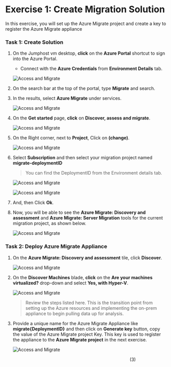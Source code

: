 # Exercise 1: Create Migration Solution

In this exercise, you will set up the Azure Migrate project and create a key to register the  Azure Migrate appliance

### Task 1: Create Solution

1. On the Jumphost vm desktop, **click** on the **Azure Portal** shortcut to sign into the Azure Portal.

      - Connect with the **Azure Credentials** from **Environment Details** tab.

   ![Access and Migrate](image/discoverassess-40.png)

1.  On the search bar at the top of the portal, type **Migrate** and search.

1.  In the results, select **Azure Migrate** under services.

    ![Access and Migrate](image/discoverassess-1.png)

1.  On the **Get started** page, **click** on **Discover, assess and migrate**.

    ![Access and Migrate](image/discoverassess-43.png)

1.  On the Right corner, next to **Project**, Click on **(change)**.

    ![Access and Migrate](image/discoverassess42.png)

1.  Select **Subscription** and then select your migration project named **migrate-deploymentID**

    > You can find the DeploymentID from the Environment details tab.
    
     ![Access and Migrate](image/discoverassess-41.png)

    ![Access and Migrate](image/discoverassess-3.png)

1.  And, then Click **Ok**.

1.  Now, you will be able to see the **Azure Migrate: Discovery and assessment** and **Azure Migrate: Server Migration** tools for the current migration project, as shown below.

     ![Access and Migrate](image/discoverassess-44.png)

### Task 2: Deploy Azure Migrate Appliance

1. On the **Azure Migrate: Discovery and assessment** tile, click **Discover**.

   ![Access and Migrate](image/discoverassess-45.png)
    
1. On the **Discover Machines** blade, **click** on the **Are your machines virtualized?** drop-down and select **Yes, with Hyper-V**.

   ![Access and Migrate](image/discoverassess-5.png)

	>Review the steps listed here. This is the transition point from setting up the Azure resources and implementing the on-prem appliance to begin pulling data up for analysis.

1. Provide a unique name for the Azure Migrate Appliance like **migrate{DeploymentID}** and then click on **Generate key** button, copy the value of the Azure Migrate project Key. This key is used to register the appliance to the **Azure Migrate project** in the next exercise.

    ![Access and Migrate](image/migrateprojectkey.png)

&nbsp;&nbsp;&nbsp;&nbsp;&nbsp;&nbsp;&nbsp;&nbsp;&nbsp;&nbsp;&nbsp;&nbsp;&nbsp;&nbsp;&nbsp;&nbsp;&nbsp;&nbsp;&nbsp;&nbsp;&nbsp;&nbsp;&nbsp;&nbsp;&nbsp;&nbsp;&nbsp;&nbsp;&nbsp;&nbsp;&nbsp;&nbsp;&nbsp;&nbsp;&nbsp;&nbsp;&nbsp;&nbsp;&nbsp;&nbsp;&nbsp;&nbsp;&nbsp;&nbsp;&nbsp;&nbsp;&nbsp;&nbsp;&nbsp;&nbsp;&nbsp;&nbsp;&nbsp;&nbsp;&nbsp;&nbsp;&nbsp;&nbsp;&nbsp;&nbsp;&nbsp;&nbsp;&nbsp;&nbsp;&nbsp;&nbsp;&nbsp;&nbsp;&nbsp;&nbsp;&nbsp;&nbsp;&nbsp;&nbsp;&nbsp;&nbsp;&nbsp;&nbsp;&nbsp;&nbsp;&nbsp;&nbsp;&nbsp;&nbsp;&nbsp;&nbsp;&nbsp;&nbsp;&nbsp;&nbsp;&nbsp;&nbsp;&nbsp;&nbsp;&nbsp;&nbsp;&nbsp;&nbsp;&nbsp;(3)
